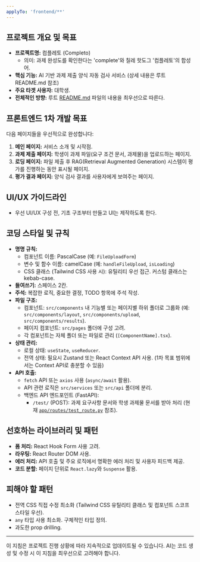 ```yaml
---
applyTo: 'frontend/**' 
---
```

## 프로젝트 개요 및 목표

*   **프로젝트명:** 컴플레토 (Completo)
    *   의미: 과제 완성도를 확인한다는 'complete'와 칠레 핫도그 '컴플레토'의 합성어.
*   **핵심 기능:** AI 기반 과제 제출 양식 자동 검사 서비스 (상세 내용은 루트 README.md 참조)
*   **주요 타겟 사용자:** 대학생. 
*   **전체적인 방향:** 루트 [README.md](c:\Private\git\DAIC-Shine_muscat\README.md) 파일의 내용을 최우선으로 따른다.

## 프론트엔드 1차 개발 목표

다음 페이지들을 우선적으로 완성합니다:
1.  **메인 페이지:** 서비스 소개 및 시작점.
2.  **과제 제출 페이지:** 학생이 과제 파일(요구 조건 문서, 과제물)을 업로드하는 페이지.
3.  **로딩 페이지:** 파일 제출 후 RAG(Retrieval Augmented Generation) 시스템이 평가를 진행하는 동안 표시될 페이지.
4.  **평가 결과 페이지:** 양식 검사 결과를 사용자에게 보여주는 페이지.

## UI/UX 가이드라인

*   우선 UI/UX 구성 전, 기초 구조부터 만들고 UI는 제작하도록 한다.

## 코딩 스타일 및 규칙

*   **명명 규칙:**
    *   컴포넌트 이름: PascalCase (예: `FileUploadForm`)
    *   변수 및 함수 이름: camelCase (예: `handleFileUpload`, `isLoading`)
    *   CSS 클래스 (Tailwind CSS 사용 시): 유틸리티 우선 접근. 커스텀 클래스는 kebab-case.
*   **들여쓰기:** 스페이스 2칸.
*   **주석:** 복잡한 로직, 중요한 결정, TODO 항목에 주석 작성.
*   **파일 구조:**
    *   컴포넌트: `src/components` 내 기능별 또는 페이지별 하위 폴더로 그룹화 (예: `src/components/layout`, `src/components/upload`, `src/components/results`).
    *   페이지 컴포넌트: `src/pages` 폴더에 구성 고려.
    *   각 컴포넌트는 자체 폴더 또는 파일로 관리 (`[ComponentName].tsx`).
*   **상태 관리:**
    *   로컬 상태: `useState`, `useReducer`.
    *   전역 상태: 필요시 Zustand 또는 React Context API 사용. (1차 목표 범위에서는 Context API로 충분할 수 있음)
*   **API 호출:**
    *   `fetch` API 또는 `axios` 사용 (`async/await` 활용).
    *   API 관련 로직은 `src/services` 또는 `src/api` 폴더에 분리.
    *   백엔드 API 엔드포인트 (FastAPI):
        *   `/test/` (POST): 과제 요구사항 문서와 학생 과제물 문서를 받아 처리 (현재 [`app/routes/test_route.py`](c:\Private\git\DAIC-Shine_muscat\app\routes\test_route.py) 참조).

## 선호하는 라이브러리 및 패턴

*   **폼 처리:** React Hook Form 사용 고려.
*   **라우팅:** React Router DOM 사용.
*   **에러 처리:** API 호출 및 주요 로직에서 명확한 에러 처리 및 사용자 피드백 제공.
*   **코드 분할:** 페이지 단위로 `React.lazy`와 `Suspense` 활용.

## 피해야 할 패턴

*   전역 CSS 직접 수정 최소화 (Tailwind CSS 유틸리티 클래스 및 컴포넌트 스코프 스타일 우선).
*   `any` 타입 사용 최소화. 구체적인 타입 정의.
*   과도한 prop drilling.

---
이 지침은 프로젝트 진행 상황에 따라 지속적으로 업데이트될 수 있습니다.
AI는 코드 생성 및 수정 시 이 지침을 최우선으로 고려해야 합니다.